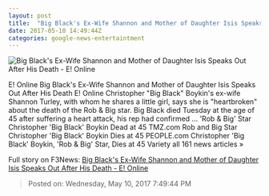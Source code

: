 ```yaml
---
layout: post
title:  "Big Black's Ex-Wife Shannon and Mother of Daughter Isis Speaks Out After His Death - E! Online"
date: 2017-05-10 14:49:44Z
categories: google-news-entertaintment
---
```


![Big Black's Ex-Wife Shannon and Mother of Daughter Isis Speaks Out After His Death - E! Online](http://akns-images.eonline.com/eol_images/Entire_Site/2017410/rs_600x600-170510082730-600-ChrisShannonBoykin-MK051017.jpg?downsize=450:*&crop=450:350;left,top)

E! Online Big Black's Ex-Wife Shannon and Mother of Daughter Isis Speaks Out After His Death E! Online Christopher "Big Black" Boykin's ex-wife Shannon Turley, with whom he shares a little girl, says she is "heartbroken" about the death of the Rob & Big star. Big Black died Tuesday at the age of 45 after suffering a heart attack, his rep had confirmed ... 'Rob & Big' Star Christopher 'Big Black' Boykin Dead at 45 TMZ.com Rob and Big Star Christopher 'Big Black' Boykin Dies at 45 PEOPLE.com Christopher 'Big Black' Boykin, 'Rob & Big' Star, Dies at 45 Variety all 161 news articles »


Full story on F3News: [Big Black's Ex-Wife Shannon and Mother of Daughter Isis Speaks Out After His Death - E! Online](http://www.f3nws.com/n/tThsyD)

> Posted on: Wednesday, May 10, 2017 7:49:44 PM
